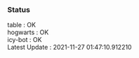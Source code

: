 ### Status


table : OK  
hogwarts : OK  
icy-bot : OK  
Latest Update : 2021-11-27 01:47:10.912210
